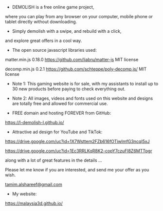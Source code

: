 
- DEMOLISH is a free online game project,

 where you can play from any browser on your computer, mobile phone or tablet directly without downloading.

- Simply demolish with a swipe, and rebuild with a click,

 and explore great offers in a cool way.

- The open source javascript libraries used:

matter.min.js 0.18.0
https://github.com/liabru/matter-js
MIT license

decomp.min.js 0.2.1
https://github.com/schteppe/poly-decomp.js/
MIT license

* Note 1: This gaming website is for sale, with my assistants to install up to 30 new products before paying to check everything out.

* Note 2: All images, videos and fonts used on this website and designs are totally free and allowed for commercial use.

- FREE domain and hosting FOREVER from GitHub:

https://l-demolish-l.github.io/

- Attractive ad design for YouTube and TikTok:

https://drive.google.com/uc?id=1X7Wsttem2FZb616fOTiwImfG3ncqI5xJ

https://drive.google.com/uc?id=1Ec3RRLKqR8K2-copY7czuFl8Z6MTTpgr

 along with a lot of great features in the details ...

Please let me know if you are interested, and send me your offer as you wish.

tamim.alshareef@gmail.com

- My website:

https://malaysia3d.github.io/

